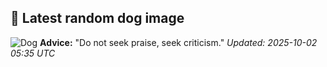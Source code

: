 ## 🐶 Latest random dog image
![Dog](https://images.dog.ceo/breeds/brabancon/n02112706_1041.jpg)
**Advice:** "Do not seek praise, seek criticism."
*Updated: 2025-10-02 05:35 UTC*
